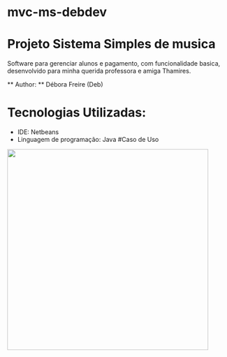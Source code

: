 # mvc-ms-debdev
# Projeto Sistema Simples de musica 

Software para gerenciar alunos  e pagamento, com funcionalidade basica, desenvolvido para minha querida professora e amiga Thamires.

** Author: ** Débora Freire  (Deb)

# Tecnologias Utilizadas:
- IDE: Netbeans 
- Linguagem de programação: Java 
#Caso de Uso
<img src="https://raw.githubusercontent.com/deborafsm/mvc-ms-devdev/master/imagens/CasoDeUSo.PNG" width="460" />
